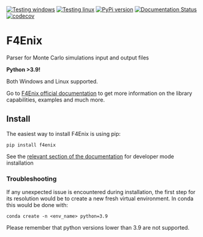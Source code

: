 [![Testing windows](https://github.com/Radiation-Transport/F4Enix/actions/workflows/AutomatedTests_win.yml/badge.svg?branch=main)](https://github.com/Radiation-Transport/F4Enix/actions/workflows/AutomatedTests_win.yml)
[![Testing linux](https://github.com/Radiation-Transport/F4Enix/actions/workflows/AutomatedTests_linux.yml/badge.svg?branch=main)](https://github.com/Radiation-Transport/F4Enix/actions/workflows/AutomatedTests_linux.yml)
[![PyPi version](https://badgen.net/pypi/v/f4enix/)](https://pypi.org/project/f4enix)
[![Documentation Status](https://readthedocs.org/projects/f4enix/badge/?version=latest)](https://f4enix.readthedocs.io/en/latest/?badge=latest)
[![codecov](https://codecov.io/gh/Fusion4Energy/F4Enix/graph/badge.svg?token=P4A85K0ACG)](https://codecov.io/gh/Fusion4Energy/F4Enix)

# F4Enix
Parser for Monte Carlo simulations input and output files

**Python >3.9!**

Both Windows and Linux supported.

Go to [F4Enix official documentation](https://f4enix.readthedocs.io/en/latest/) to get
more information on the library capabilities, examples and much more.

## Install
The easiest way to install F4Enix is using pip:

```
pip install f4enix
```
See the [relevant section of the documentation](https://f4enix.readthedocs.io/en/stable/usage/installation.html#developer-mode-install) for developer mode installation

### Troubleshooting
If any unexpected issue is encountered during installation, the first step for
its resolution would be to create a new fresh virtual environment.
In conda this would be done with:
```
conda create -n <env_name> python=3.9
```
Please remember that python versions lower than 3.9 are not supported.
